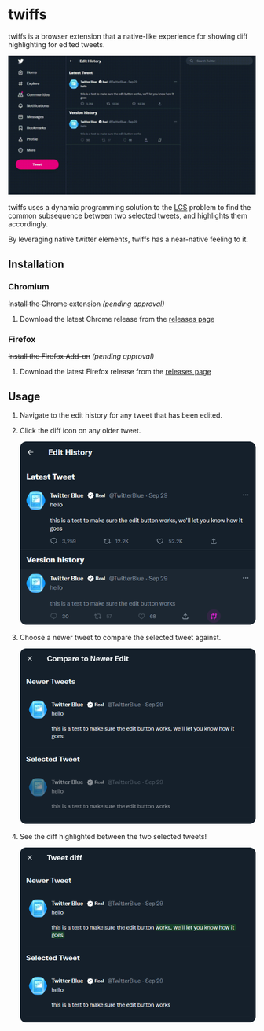 # twiffs

twiffs is a browser extension that a native-like experience for showing diff highlighting for edited tweets.

![twiffs demo gif](./demo.gif)

twiffs uses a dynamic programming solution to the [LCS](https://en.wikipedia.org/wiki/longest_common_subsequence_problem) problem to find the common subsequence between two selected tweets, and highlights them accordingly.

By leveraging native twitter elements, twiffs has a near-native feeling to it.

## Installation

### Chromium

~~Install the Chrome extension~~ _(pending approval)_

1. Download the latest Chrome release from the [releases page](https://github.com/maxmmyron/twitterdiffs/releases/tag/1.0)

### Firefox

~~Install the Firefox Add-on~~ _(pending approval)_

1. Download the latest Firefox release from the [releases page](https://github.com/maxmmyron/twitterdiffs/releases/tag/1.0)

## Usage

1. Navigate to the edit history for any tweet that has been edited.

2. Click the diff icon on any older tweet.

   ![A custom diff icon highlighted on a tweet card.](./sample.png)

3. Choose a newer tweet to compare the selected tweet against.

   ![A modal showing a number of tweets against which the selected tweet can be compared.](./sample_input.png)

4. See the diff highlighted between the two selected tweets!

   ![A modal showing a highlighted difference between two tweets.](./sample_output.png)
